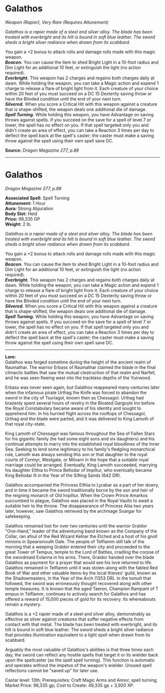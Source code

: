 # Galathos
*Weapon (Rapier), Very Rare (Requires Attunement)*

*Galathos is a rapier made of a steel and silver alloy. The blade has been treated with everbright and its hilt is bound in soft blue leather. The sword sheds a bright silver radiance when drawn from its scabbard.*

You gain a +2 bonus to attack rolls and damage rolls made with this magic weapon.  
***Beacon.*** You can cause the item to shed Bright Light in a 10-foot radius and Dim Light for an additional 10 feet, or extinguish the light (no action required).  
***Everbright.*** This weapon has 2 charges and regains both charges daily at dawn. While holding the weapon, you can take a Magic action and expend 1 charge to release a flare of bright light from it. Each creature of your choice within 20 feet of you must succeed on a DC 15 Dexterity saving throw or have the Blinded condition until the end of your next turn.  
***Silvered.*** When you score a Critical Hit with this weapon against a creature that is shape-shifted, the weapon deals one additional die of damage.  
***Spell Turning.*** While holding this weapon, you have Advantage on saving throws against spells. If you succeed on the save for a spell of level 7 or lower, the spell has no effect on you. If that spell targeted only you and didn't create an area of effect, you can take a Reaction 3 times per day to deflect the spell back at the spell's caster; the caster must make a saving throw against the spell using their own spell save DC.


**Source:** *Dragon Magazine 277, p.88*




---
# Galathos
*Dragon Magazine 277, p.88*

**Associated Spell:** Spell Turning  
**Attunement:** 1 Hour  
**Aura:** Strong Abjuration  
**Body Slot:** Held  
**Price:** 98,335 GP  
**Weight:** 2 lb.

*Galathos is a rapier made of a steel and silver alloy. The blade has been treated with everbright and its hilt is bound in soft blue leather. The sword sheds a bright silver radiance when drawn from its scabbard.*

You gain a +2 bonus to attack rolls and damage rolls made with this magic weapon.  
***Beacon.*** You can cause the item to shed Bright Light in a 10-foot radius and Dim Light for an additional 10 feet, or extinguish the light (no action required).  
***Everbright.*** This weapon has 2 charges and regains both charges daily at dawn. While holding the weapon, you can take a Magic action and expend 1 charge to release a flare of bright light from it. Each creature of your choice within 20 feet of you must succeed on a DC 15 Dexterity saving throw or have the Blinded condition until the end of your next turn.  
***Silvered.*** When you score a Critical Hit with this weapon against a creature that is shape-shifted, the weapon deals one additional die of damage.  
***Spell Turning.*** While holding this weapon, you have Advantage on saving throws against spells. If you succeed on the save for a spell of level 7 or lower, the spell has no effect on you. If that spell targeted only you and didn't create an area of effect, you can take a Reaction 3 times per day to deflect the spell back at the spell's caster; the caster must make a saving throw against the spell using their own spell save DC.



---
**Lore:**  
Galathos was forged sometime during the height of the ancient realm of Raumathar. The warrior Erbass of Raumathar claimed the blade in the final climactic battles that saw the mutual clestruction of that realm and Narfell, and he was seen fleeing west into the trackless depths of the Yuirwood.  

Erbass was never seen again, but Galathos reappeared many centuries later when the infamous pirate Urthag the Knife was forced to abandon the sword in the city of Tsurlagol, known then as Chessagol. Urthag had brazenly spent several hours of revelry in the Bloated Gargoyle Inn before the Royal Constabulary became aware of his identity and sought to apprehend him. In his hurried flight across the rooftops of Chessagol, Urthag and the blade were parted, and it was delivered to King Lamoth of that royal city-state.

King Lamoth of Chessagol was famous throughout the Sea of Fallen Stars for his gigantic family (he had some eight sons and six daughters) and his continual attempts to marry into the established royal bloodlines of the Inner Sea. Seeking to lend some legitimacy to his family's fledgling monarchical rule, Lamoth was always sending this son or that daughter to the royal courts of Cormyr, Westgate, or Milvarn in the hope that a suitable royal marriage could be arranged. Eventually, King Lamoth succeeded, marrying his daughter Elthia to Prince Bellodar of lmpiltur, who eventually became King Bellodar Ill in the Year of the Sifting Sands (642 DR).  

Galathos accompanied the Princess Elthia to Lyrabar as a part of her dowry, and in time it became the sword traditionally borne by the son and heir of the reigning monarch of Old lmpiltur. When the Crown Prince Amarkos succumbed to plague, Galathos was placed in the Royal Vaults to await a suitable heir to the throne. The disappearance of Princess Aliia two years later, however, saw Galathos retrieved by the archmage Soargar for safekeeping.  

Galathos remained lost for over two centuries until the warrior Graldor "One-Hand," leader of the adventuring band known as the Company of the Collar, ran afoul of the Red Wizard Kelnar the Etched and a host of his gnoll minions in Spearsmouth Dale. The people of Telflamm still talk of the morning that a weeping Graldor entered their city and proceeded to the great Tower of Tempus, temple to the Lord of Battles, cradling the corpse of the swordmaid Evlanna in his arms. There, Graldor handed over the blade Galathos as payment for a prayer that would see his love returned to life. Galathos remained in Telflamm until it was stolen-along with the fabled Red Book of War and other valuable items-by the local thieves' guild, known as the Shadowmasters, in the Year of the Arch (1353 DR). In the tumult that followed, the sword was erroneously thought recovered along wilh other temple treasures. It is known that the aged Taeron, Champion Rampant of T empus in Telflamm, continues to actively search for Galathos and has offered a reward of 15,000 pieces of gold for its recovery. Its whereabouts remain a mystery.  

Galathos is a +2 rapier made of a steel and silver alloy, demonstrably as effective as silver against creatures that suffer negative effects from contact with that metal. The blade has been treated with everbright, and its hilt is bound in soft blue leather. The sword sheds a bright silver radiance that provides illumination equivalent to a light spell when drawn from its scabbard.  

Arguably the most valuable of Galathos's abilities is that three times each day, the sword can reflect any hostile spells that target it or its wielder back upon the spellcaster (as the spell spell turning). This function is automatic and operates without the impetus of the weapon's wielder. Unused spell reflections cannot be "saved up" for later use.

Castar level: 13th;
Prerequisites: Craft Magic Arms and Annor, spell turning;
Market Price: 98,335 gp;
Cost to Create: 49,335 gp + 3,920 XP.